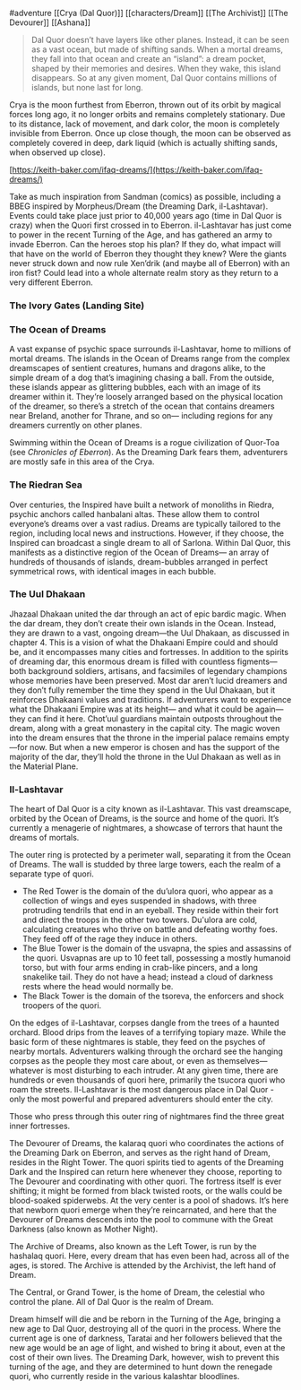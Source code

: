 #adventure [[Crya (Dal Quor)]] [[characters/Dream]] [[The Archivist]] [[The Devourer]] [[Ashana]]

> Dal Quor doesn’t have layers like other planes. Instead, it can be seen as a vast ocean, but made of shifting sands. When a mortal dreams, they fall into that ocean and create an “island”: a dream pocket, shaped by their memories and desires. When they wake, this island disappears. So at any given moment, Dal Quor contains millions of islands, but none last for long.

Crya is the moon furthest from Eberron, thrown out of its orbit by magical forces long ago, it no longer orbits and remains completely stationary. Due to its distance, lack of movement, and dark color, the moon is completely invisible from Eberron. Once up close though, the moon can be observed as completely covered in deep, dark liquid (which is actually shifting sands, when observed up close).

[https://keith-baker.com/ifaq-dreams/](https://keith-baker.com/ifaq-dreams/)

Take as much inspiration from Sandman (comics) as possible, including a BBEG inspired by Morpheus/Dream (the Dreaming Dark, il-Lashtavar). Events could take place just prior to 40,000 years ago (time in Dal Quor is crazy) when the Quori first crossed in to Eberron. il-Lashtavar has just come to power in the recent Turning of the Age, and has gathered an army to invade Eberron. Can the heroes stop his plan? If they do, what impact will that have on the world of Eberron they thought they knew? Were the giants never struck down and now rule Xen’drik (and maybe all of Eberron) with an iron fist? Could lead into a whole alternate realm story as they return to a very different Eberron.

### **The Ivory Gates (Landing Site)**

### **The Ocean of Dreams**

A vast expanse of psychic space surrounds il-Lashtavar, home to millions of mortal dreams. The islands in the Ocean of Dreams range from the complex dreamscapes of sentient creatures, humans and dragons alike, to the simple dream of a dog that’s imagining chasing a ball. From the outside, these islands appear as glittering bubbles, each with an image of its dreamer within it. They’re loosely arranged based on the physical location of the dreamer, so there’s a stretch of the ocean that contains dreamers near Breland, another for Thrane, and so on— including regions for any dreamers currently on other planes.

Swimming within the Ocean of Dreams is a rogue civilization of Quor-Toa (see *Chronicles of Eberron*). As the Dreaming Dark fears them, adventurers are mostly safe in this area of the Crya.

### **The Riedran Sea**

Over centuries, the Inspired have built a network of monoliths in Riedra, psychic anchors called hanbalani altas. These allow them to control everyone’s dreams over a vast radius. Dreams are typically tailored to the region, including local news and instructions. However, if they choose, the Inspired can broadcast a single dream to all of Sarlona. Within Dal Quor, this manifests as a distinctive region of the Ocean of Dreams— an array of hundreds of thousands of islands, dream-bubbles arranged in perfect symmetrical rows, with identical images in each bubble.

### **The Uul Dhakaan**

Jhazaal Dhakaan united the dar through an act of epic bardic magic. When the dar dream, they don’t create their own islands in the Ocean. Instead, they are drawn to a vast, ongoing dream—the Uul Dhakaan, as discussed in chapter 4. This is a vision of what the Dhakaani Empire could and should be, and it encompasses many cities and fortresses. In addition to the spirits of dreaming dar, this enormous dream is filled with countless figments—both background soldiers, artisans, and facsimiles of legendary champions whose memories have been preserved. Most dar aren’t lucid dreamers and they don’t fully remember the time they spend in the Uul Dhakaan, but it reinforces Dhakaani values and traditions. If adventurers want to experience what the Dhakaani Empire was at its height— and what it could be again—they can find it here. Chot’uul guardians maintain outposts throughout the dream, along with a great monastery in the capital city. The magic woven into the dream ensures that the throne in the imperial palace remains empty—for now. But when a new emperor is chosen and has the support of the majority of the dar, they’ll hold the throne in the Uul Dhakaan as well as in the Material Plane.

### **Il-Lashtavar**

The heart of Dal Quor is a city known as il-Lashtavar. This vast dreamscape, orbited by the Ocean of Dreams, is the source and home of the quori. It’s currently a menagerie of nightmares, a showcase of terrors that haunt the dreams of mortals.

The outer ring is protected by a perimeter wall, separating it from the Ocean of Dreams. The wall is studded by three large towers, each the realm of a separate type of quori.

- The Red Tower is the domain of the du’ulora quori, who appear as a collection of wings and eyes suspended in shadows, with three protruding tendrils that end in an eyeball. They reside within their fort and direct the troops in the other two towers. Du'ulora are cold, calculating creatures who thrive on battle and defeating worthy foes. They feed off of the rage they induce in others.
- The Blue Tower is the domain of the usvapna, the spies and assassins of the quori. Usvapnas are up to 10 feet tall, possessing a mostly humanoid torso, but with four arms ending in crab-like pincers, and a long snakelike tail. They do not have a head; instead a cloud of darkness rests where the head would normally be.
- The Black Tower is the domain of the tsoreva, the enforcers and shock troopers of the quori.

On the edges of il-Lashtavar, corpses dangle from the trees of a haunted orchard. Blood drips from the leaves of a terrifying topiary maze. While the basic form of these nightmares is stable, they feed on the psyches of nearby mortals. Adventurers walking through the orchard see the hanging corpses as the people they most care about, or even as themselves—whatever is most disturbing to each intruder. At any given time, there are hundreds or even thousands of quori here, primarily the tsucora quori who roam the streets. Il-Lashtavar is the most dangerous place in Dal Quor - only the most powerful and prepared adventurers should enter the city.

Those who press through this outer ring of nightmares find the three great inner fortresses.

The Devourer of Dreams, the kalaraq quori who coordinates the actions of the Dreaming Dark on Eberron, and serves as the right hand of Dream, resides in the Right Tower. The quori spirits tied to agents of the Dreaming Dark and the Inspired can return here whenever they choose, reporting to The Devourer and coordinating with other quori. The fortress itself is ever shifting; it might be formed from black twisted roots, or the walls could be blood-soaked spiderwebs. At the very center is a pool of shadows. It’s here that newborn quori emerge when they’re reincarnated, and here that the Devourer of Dreams descends into the pool to commune with the Great Darkness (also known as Mother Night).

The Archive of Dreams, also known as the Left Tower, is run by the hashalaq quori. Here, every dream that has even been had, across all of the ages, is stored. The Archive is attended by the Archivist, the left hand of Dream.

The Central, or Grand Tower, is the home of Dream, the celestial who control the plane. All of Dal Quor is the realm of Dream.

Dream himself will die and be reborn in the Turning of the Age, bringing a new age to Dal Quor, destroying all of the quori in the process. Where the current age is one of darkness, Taratai and her followers believed that the new age would be an age of light, and wished to bring it about, even at the cost of their own lives. The Dreaming Dark, however, wish to prevent this turning of the age, and they are determined to hunt down the renegade quori, who currently reside in the various kalashtar bloodlines.